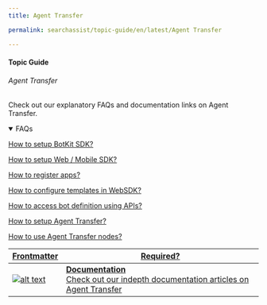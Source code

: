 ```yaml
---
title: Agent Transfer

permalink: searchassist/topic-guide/en/latest/Agent Transfer

---
```


#### Topic Guide
###### Agent Transfer

  Check out our explanatory FAQs and documentation links on Agent Transfer.

<details open>
  <summary>FAQs
  </summary>

  <a class="doc-link" target="_blank" href="https://developer.kore.ai/docs/bots/sdks/botkit-sdk-tutorial-agent-transfer/">
 
  How to setup BotKit SDK?

</a>

<a class="doc-link" target="_blank" href="https://developer.kore.ai/docs/bots/sdks/kore-ai-web-sdk-tutorial/">
 
  How to setup Web / Mobile SDK?

</a>


<a class="doc-link" target="_blank" href="https://developer.kore.ai/docs/bots/sdks/sdk-app-registration/">
 
  How to register apps?

</a>
  
<a class="doc-link" target="_blank" href="https://developer.kore.ai/docs/bots/sdks/message-templates/">
 
  How to configure templates in WebSDK?

</a>
  
<a class="doc-link" target="_blank" href="https://developer.kore.ai/docs/bots/api-guide/apis/">
 
  How to access bot definition using APIs?

</a>
  
<a class="doc-link" target="_blank" href="https://developer.kore.ai/docs/bots/sdks/botkit-sdk-tutorial-agent-transfer/">
 
  How to setup Agent Transfer?

</a>
  
<a class="doc-link" target="_blank" href="https://developer.kore.ai/docs/bots/bot-builder-tool/dialog-task/working-with-the-agent-transfer-node/">
 
  How to use Agent Transfer nodes?

</a>

</details>

<a class="doc-link" target="_blank" href="https://developer.kore.ai/docs/bots/sdks/botkit-sdk-tutorial-agent-transfer/">
 

| Frontmatter | Required? |
|-------------|-------------|
| ![alt text](images/docIcon.svg "Title") | **Documentation**  <br /> Check out our indepth documentation articles on Agent Transfer | 


</a>
